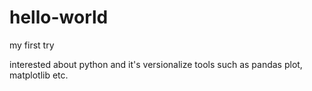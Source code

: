 # hello-world
my first try

interested about python and it's versionalize tools such as pandas plot, matplotlib etc.
